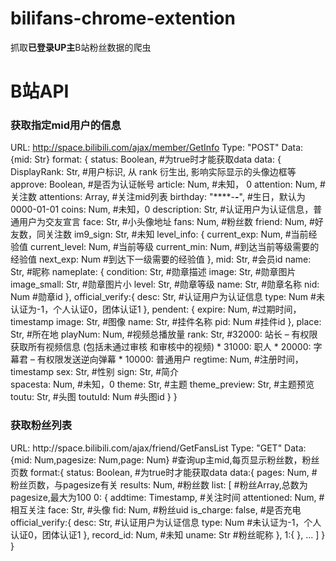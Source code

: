 # bilifans-chrome-extention
抓取<b style="">已登录UP主</b>B站粉丝数据的爬虫
# B站API
<h3>获取指定mid用户的信息</h3>

URL: http://space.bilibili.com/ajax/member/GetInfo
Type: "POST"
Data: {mid: Str}
format: {
	status: Boolean,                             #为true时才能获取data
	data: {
		DisplayRank: Str,                          #用户标识, 从 rank 衍生出, 影响实际显示的头像边框等
		approve: Boolean,                          #是否为认证帐号
		article: Num,                              #未知，  0
		attention: Num,                            #关注数
		attentions: Array,                         #关注mid列表
		birthday: "****-**-**",                    #生日，默认为0000-01-01
		coins: Num,                                #未知，0
		description: Str,                          #认证用户为认证信息，普通用户为交友宣言
		face: Str,                                 #小头像地址
		fans: Num,                                 #粉丝数
		friend: Num,                               #好友数，同关注数
		im9_sign: Str,                             #未知
		level_info: {
			current_exp: Num,                        #当前经验值
			current_level: Num,                      #当前等级
			current_min: Num,                        #到达当前等级需要的经验值
			next_exp: Num                            #到达下一级需要的经验值
			},
		mid: Str,                                  #会员id
		name: Str,                                 #昵称
		nameplate: {
			condition: Str,                          #勋章描述
			image: Str,                              #勋章图片
			image_small: Str,                        #勋章图片小
			level: Str,                              #勋章等级
			name: Str,                               #勋章名称
			nid: Num                                 #勋章id
			},
		official_verify:{
			desc: Str,                               #认证用户为认证信息
			type: Num                                #未认证为-1，个人认证0，团体认证1
			},
		pendent: {
			expire: Num,                             #过期时间，timestamp
			image: Str,                              #图像
			name: Str,                               #挂件名称
			pid: Num                                 #挂件id
			},
		place: Str,                                #所在地
		playNum: Num,                              #视频总播放量
		rank: Str,                                 #32000: 站长 – 有权限获取所有视频信息 (包括未通过审核
                                                               和审核中的视频) * 
                                                               31000: 职人 
                                                               * 20000: 字幕君 – 有权限发送逆向弹幕 
                                                               * 10000: 普通用户
		regtime: Num,                              #注册时间，timestamp
		sex: Str,                                        #性别
		sign: Str,                                       #简介   
		spacesta: Num,                             #未知，0
		theme: Str,                                #主题
		theme_preview: Str,                        #主题预览
		toutu: Str,                                #头图
		toutuId: Num                               #头图id
	}
}

<h3>获取粉丝列表</h3>
URL: http://space.bilibili.com/ajax/friend/GetFansList
Type: "GET"
Data: {mid: Num,pagesize: Num,page: Num}           #查询up主mid,每页显示粉丝数，粉丝页数
format:{
	status: Boolean,                                 #为true时才能获取data
	data:{
		pages: Num,                                    #粉丝页数，与pagesize有关
		results: Num,                                  #粉丝数
		list: [                                        #粉丝Array,总数为pagesize,最大为100
			0: {
				addtime: Timestamp,      							     #关注时间
				attentioned: Num,        									 #相互关注
				face: Str,               									 #头像
				fid: Num,                									 #粉丝uid
				is_charge: false,        									 #是否充电
				official_verify:{
					desc: Str,       												 #认证用户为认证信息
					type: Num        												 #未认证为-1，个人认证0，团体认证1
				},
				record_id: Num,         									 #未知
				uname: Str               									 #粉丝昵称
			},
			1:{
			},
			…
		]
	}
}
